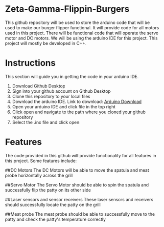 # Zeta-Gamma-Flippin-Burgers
This github repository will be used to store the arduino code that will be used to make our burger flipper functional. It will provide code for all motors used in this project. There will be functional code that will operate the servo motor and DC motors. We will be using the arduino IDE for this project. This project will mostly be developed in C++.

# Instructions
This section will guide you in getting the code in your arduino IDE.
1. Download Github Desktop
2. Sign into your github account on Github Desktop
3. Clone this repository to your local files
4. Download the arduino IDE. Link to download: [Arduino Download](https://www.arduino.cc/en/software)
5. Open your arduino IDE and click file in the top right
6. Click open and navigate to the path where you cloned your github repository
7. Select the .ino file and click open

# Features
The code provided in this github will provide functionality for all features in this project. Some features include:

##DC Motors 
The DC Motors will be able to move the spatula and meat probe horizontally across the grill

##Servo Motor
The Servo Motor should be able to spin the spatula and successfully flip the patty on its other side

##Laser sensors and sensor receivers 
These laser sensors and receivers should successfully locate the patty on the grill

##Meat probe 
The meat probe should be able to successfully move to the patty and check the patty's temperature correctly



